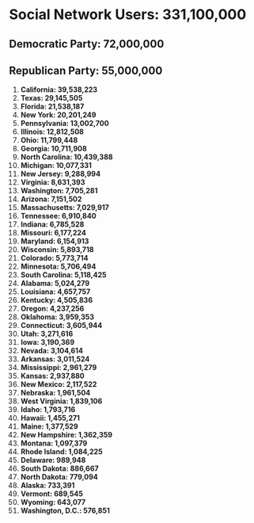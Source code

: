 # Social Network Users: 331,100,000

## Democratic Party: 72,000,000

## Republican Party: 55,000,000

1. **California: 39,538,223**
2. **Texas: 29,145,505**
3. **Florida: 21,538,187**
4. **New York: 20,201,249**
5. **Pennsylvania: 13,002,700**
6. **Illinois: 12,812,508**
7. **Ohio: 11,799,448**
8. **Georgia: 10,711,908**
9. **North Carolina: 10,439,388**
10. **Michigan: 10,077,331**
11. **New Jersey: 9,288,994**
12. **Virginia: 8,631,393**
13. **Washington: 7,705,281**
14. **Arizona: 7,151,502**
15. **Massachusetts: 7,029,917**
16. **Tennessee: 6,910,840**
17. **Indiana: 6,785,528**
18. **Missouri: 6,177,224**
19. **Maryland: 6,154,913**
20. **Wisconsin: 5,893,718**
21. **Colorado: 5,773,714**
22. **Minnesota: 5,706,494**
23. **South Carolina: 5,118,425**
24. **Alabama: 5,024,279**
25. **Louisiana: 4,657,757**
26. **Kentucky: 4,505,836**
27. **Oregon: 4,237,256**
28. **Oklahoma: 3,959,353**
29. **Connecticut: 3,605,944**
30. **Utah: 3,271,616**
31. **Iowa: 3,190,369**
32. **Nevada: 3,104,614**
33. **Arkansas: 3,011,524**
34. **Mississippi: 2,961,279**
35. **Kansas: 2,937,880**
36. **New Mexico: 2,117,522**
37. **Nebraska: 1,961,504**
38. **West Virginia: 1,839,106**
39. **Idaho: 1,793,716**
40. **Hawaii: 1,455,271**
41. **Maine: 1,377,529**
42. **New Hampshire: 1,362,359**
43. **Montana: 1,097,379**
44. **Rhode Island: 1,084,225**
45. **Delaware: 989,948**
46. **South Dakota: 886,667**
47. **North Dakota: 779,094**
48. **Alaska: 733,391**
49. **Vermont: 689,545**
50. **Wyoming: 643,077**
51. **Washington, D.C.: 576,851**